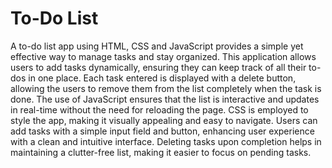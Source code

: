 # To-Do List
A to-do list app using HTML, CSS and JavaScript provides a simple yet effective way to manage tasks and stay organized. This application allows users to add tasks dynamically, ensuring they can keep track of all their to-dos in one place. Each task entered is displayed with a delete button, allowing the users to remove them from the list completely when the task is done. The use of JavaScript ensures that the list is interactive and updates in real-time without the need for reloading the page. CSS is employed to style the app, making it visually appealing and easy to navigate. Users can add tasks with a simple input field and button, enhancing user experience with a clean and intuitive interface. Deleting tasks upon completion helps in maintaining a clutter-free list, making it easier to focus on pending tasks. 
